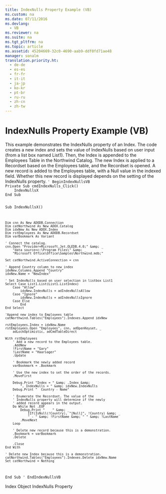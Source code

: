 ```yaml
---
title: IndexNulls Property Example (VB)
ms.custom: na
ms.date: 07/11/2016
ms.devlang: 
  - VB
ms.reviewer: na
ms.suite: na
ms.tgt_pltfrm: na
ms.topic: article
ms.assetid: 45204669-32c0-4690-aab9-ddf0fd71ae48
manager: sonalm
translation.priority.ht: 
  - de-de
  - es-es
  - fr-fr
  - it-it
  - ja-jp
  - ko-kr
  - pt-br
  - ru-ru
  - zh-cn
  - zh-tw
---
```

# IndexNulls Property Example (VB)
<?xml version="1.0" encoding="utf-8"?>
<developerReferenceWithoutSyntaxDocument xmlns="http://ddue.schemas.microsoft.com/authoring/2003/5" xmlns:xlink="http://www.w3.org/1999/xlink" xmlns:xsi="http://www.w3.org/2001/XMLSchema-instance" xsi:schemaLocation="http://ddue.schemas.microsoft.com/authoring/2003/5 http://dduestorage.blob.core.windows.net/ddueschema/developer.xsd">
  <introduction>
    <para>This example demonstrates the <legacyLink xlink:href="313b0bf7-3f37-4823-8fca-bd9c80e078a7">IndexNulls</legacyLink> property of an <legacyLink xlink:href="6b9578c0-bc94-46b9-b801-c18e14b04b31">Index</legacyLink>. The code creates a new index and sets the value of <legacyBold>IndexNulls</legacyBold> based on user input (from a list box named List1). Then, the <legacyBold>Index</legacyBold> is appended to the <legacyBold>Employees</legacyBold> <legacyLink xlink:href="a6d74000-0828-49ba-850a-63da865f8802">Table</legacyLink> in the <legacyItalic>Northwind</legacyItalic> <legacyLink xlink:href="bb651639-a488-4e38-b6de-0ed99fa4dd92">Catalog</legacyLink>. The new <legacyBold>Index</legacyBold> is applied to a <legacyLink xlink:href="ede1415f-c3df-4cc5-a05b-2576b2b84b60">Recordset</legacyLink> based on the <legacyBold>Employees</legacyBold> table, and the <legacyBold>Recordset</legacyBold> is opened. A new record is added to the <legacyBold>Employees</legacyBold> table, with a <legacyBold>Null</legacyBold> value in the indexed field. Whether this new record is displayed depends on the setting of the <legacyBold>IndexNulls</legacyBold> property.</para>
    <code>' BeginIndexNullsVB
Private Sub cmdIndexNulls_Click()
    IndexNullsX
End Sub

Sub IndexNullsX()

    Dim cnn As New ADODB.Connection
    Dim catNorthwind As New ADOX.Catalog
    Dim idxNew As New ADOX.Index
    Dim rstEmployees As New ADODB.Recordset
    Dim varBookmark As Variant
           
    ' Connect the catalog.
    cnn.Open "Provider=Microsoft.Jet.OLEDB.4.0;" &amp; _
        "data source=c:\Program Files\" &amp; _
        "Microsoft Office\Office\Samples\Northwind.mdb;"

    Set catNorthwind.ActiveConnection = cnn
    
    ' Append Country column to new index
    idxNew.Columns.Append "Country"
    idxNew.Name = "NewIndex"
        
    ' Set IndexNulls based on user selection in listbox List1
    Select Case List1.List(List1.ListIndex)
        Case "Allow"
            idxNew.IndexNulls = adIndexNullsAllow
        Case "Ignore"
            idxNew.IndexNulls = adIndexNullsIgnore
        Case Else
            End
    End Select
    
    'Append new index to Employees table
    catNorthwind.Tables("Employees").Indexes.Append idxNew
    
    rstEmployees.Index = idxNew.Name
    rstEmployees.Open "Employees", cnn, adOpenKeyset, _
        adLockOptimistic, adCmdTableDirect
        
    With rstEmployees
        ' Add a new record to the Employees table.
        .AddNew
        !FirstName = "Gary"
        !LastName = "Haarsager"
        .Update
        
        ' Bookmark the newly added record
        varBookmark = .Bookmark

        ' Use the new index to set the order of the records.
        .MoveFirst

        Debug.Print "Index = " &amp; .Index &amp; _
            ", IndexNulls = " &amp; idxNew.IndexNulls
        Debug.Print "  Country - Name"

        ' Enumerate the Recordset. The value of the
        ' IndexNulls property will determine if the newly
        ' added record appears in the output.
        Do While Not .EOF
            Debug.Print "    " &amp; _
                IIf(IsNull(!Country), "[Null]", !Country) &amp; _
                " - " &amp; !FirstName &amp; " " &amp; !LastName
            .MoveNext
        Loop

        ' Delete new record because this is a demonstration.
        .Bookmark = varBookmark
        .Delete
        
        .Close
    End With

    ' Delete new Index because this is a demonstration.
    catNorthwind.Tables("Employees").Indexes.Delete idxNew.Name
    Set catNorthwind = Nothing

End Sub
' EndIndexNullsVB</code>
  </introduction>
  <relatedTopics>
<link xlink:href="6b9578c0-bc94-46b9-b801-c18e14b04b31">Index Object</link>
<link xlink:href="313b0bf7-3f37-4823-8fca-bd9c80e078a7">IndexNulls Property</link>
</relatedTopics>
</developerReferenceWithoutSyntaxDocument>